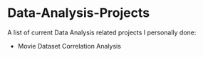 # Data-Analysis-Projects

A list of current Data Analysis related projects I personally done:

- Movie Dataset Correlation Analysis
